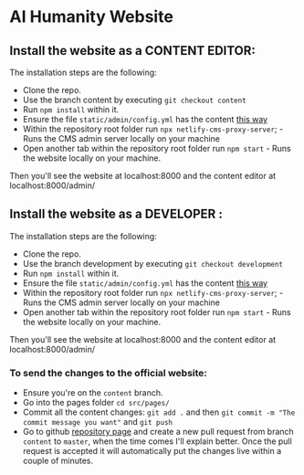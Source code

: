 # AI Humanity Website

## Install the website as a CONTENT EDITOR:

The installation steps are the following:

- Clone the repo.
- Use the branch content by executing `git checkout content`
- Run `npm install` within it.
- Ensure the file `static/admin/config.yml` has the content [this way](http://i.imgur.com/lz1H5ek.png)
- Within the repository root folder run `npx netlify-cms-proxy-server`; - Runs the CMS admin server locally on your machine
- Open another tab within the repository root folder run `npm start` - Runs the website locally on your machine.

Then you'll see the website at localhost:8000 and the content editor at localhost:8000/admin/

## Install the website as a DEVELOPER :

The installation steps are the following:

- Clone the repo.
- Use the branch development by executing `git checkout development`
- Run `npm install` within it.
- Ensure the file `static/admin/config.yml` has the content [this way](http://i.imgur.com/lz1H5ek.png)
- Within the repository root folder run `npx netlify-cms-proxy-server`; - Runs the CMS admin server locally on your machine
- Open another tab within the repository root folder run `npm start` - Runs the website locally on your machine.

Then you'll see the website at localhost:8000 and the content editor at localhost:8000/admin/

### To send the changes to the official website:

- Ensure you're on the `content` branch.
- Go into the pages folder `cd src/pages/`
- Commit all the content changes: `git add .` and then `git commit -m "The commit message you want"` and `git push`
- Go to github [repository page](https://github.com/gsoldateli/Ultimate-Gatsby-Netlify-Newsletter-Kit-CA/pulls) and create a new pull request from branch `content` to `master`, when the time comes I'll explain better. Once the pull request is accepted it will automatically put the changes live within a couple of minutes.
